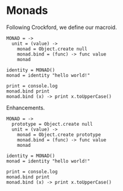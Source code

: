 Monads
======

Following Crockford, we define our macroid.

    MONAD = ->
      unit = (value) ->
        monad = Object.create null
        monad.bind = (func) -> func value
        monad

    identity = MONAD()
    monad = identity "hello world!"   

    print = console.log 
    monad.bind print
    monad.bind (x) -> print x.toUpperCase()


Enhancements.

    MONAD = ->
      prototype = Object.create null
      unit = (value) ->
        monad = Object.create prototype
        monad.bind = (func) -> func value
        monad

    identity = MONAD()
    monad = identity "hello world!"   

    print = console.log 
    monad.bind print
    monad.bind (x) -> print x.toUpperCase()

